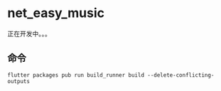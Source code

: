 # net_easy_music

正在开发中。。。

## 命令

`flutter packages pub run build_runner build --delete-conflicting-outputs`
